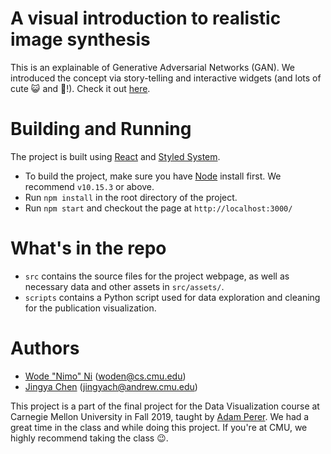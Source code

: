 # A visual introduction to realistic image synthesis

This is an explainable of Generative Adversarial Networks (GAN). We introduced the concept via story-telling and interactive widgets (and lots of cute :smiley_cat: and :dog:!). Check it out [here](http://wodenimoni.com/image-synthesis-explained/).

# Building and Running 

The project is built using [React](https://reactjs.org/) and [Styled System](https://styled-system.com/). 

* To build the project, make sure you have [Node](https://nodejs.org/) install first. We recommend `v10.15.3` or above.
* Run `npm install` in the root directory of the project.
* Run `npm start` and checkout the page at `http://localhost:3000/`

# What's in the repo

* `src` contains the source files for the project webpage, as well as necessary data and other assets in `src/assets/`.
* `scripts` contains a Python script used for data exploration and cleaning for the publication visualization.

# Authors

* [Wode "Nimo" Ni](https://cs.cmu.edu/~woden) (woden@cs.cmu.edu)
* [Jingya Chen](https://www.jingyachen.net/) (jingyach@andrew.cmu.edu)

This project is a part of the final project for the Data Visualization course at Carnegie Mellon University in Fall 2019, taught by [Adam Perer](http://perer.org/). We had a great time in the class and while doing this project. If you're at CMU, we highly recommend taking the class :wink:.
